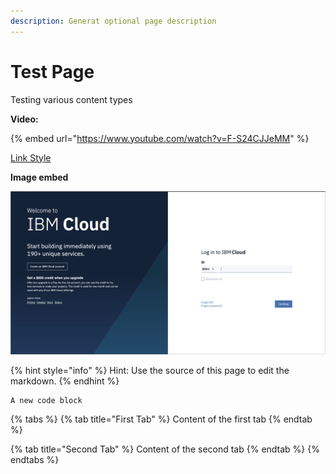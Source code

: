 ```yaml
---
description: Generat optional page description
---
```


# Test Page

Testing various content types

**Video:**

{% embed url="https://www.youtube.com/watch?v=F-S24CJJeMM" %}

[Link Style](https://developer.ibm.com)

**Image embed**

![](../../.gitbook/assets/ibm-cloud-sign-up.png)

{% hint style="info" %}
Hint: Use the source of this page to edit the markdown.
{% endhint %}

```text
A new code block
```

{% tabs %}
{% tab title="First Tab" %}
Content of the first tab
{% endtab %}

{% tab title="Second Tab" %}
Content of the second tab
{% endtab %}
{% endtabs %}

